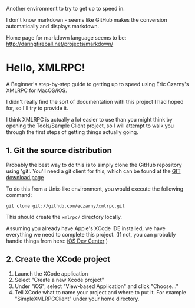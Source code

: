 
Another environment to try to get up to speed in.

I don't know markdown - seems like GitHub makes the conversion
automatically and displays markdown.

Home page for markdown language seems to be:
    http://daringfireball.net/projects/markdown/


# Hello, XMLRPC!

A Beginner's step-by-step guide to getting up to speed using Eric
Czarny's XMLRPC for MacOS/iOS. 

I didn't really find the sort of documentation with this project I had
hoped for, so I'll try to provide it.

I think XMLRPC is actually a lot easier to use than you might think by
opening the Tools/Sample Client project, so I will attempt to walk you
through the first steps of getting things actually going.


## 1. Git the source distribution

Probably the best way to do this is to simply clone the GitHub
repository using 'git'. You'll need a git client for this, which can be
found at the [GIT download page](http://git-scm.com/download) 

To do this from a Unix-like environment, you would execute the
following command:

    git clone git://github.com/eczarny/xmlrpc.git

This should create the `xmlrpc/` directory locally. 

Assuming you already have Apple's XCode IDE installed, we have
everything we need to complete this project.  (If not, you can probably
handle things from here: 
[iOS Dev Center](http://developer.apple.com/devcenter/ios/index.action) )


## 2. Create the XCode project

1. Launch the XCode application
1. Select "Create a new Xcode project"
1. Under "iOS", select "View-based Application" and click "Choose..."
1. Tell XCode what to name your project and where to put it. For example
    "SimpleXMLRPCClient" under your home directory.



